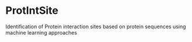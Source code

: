 # ProtIntSite
Identification of Protein interaction sites based on protein sequences using machine learning approaches
